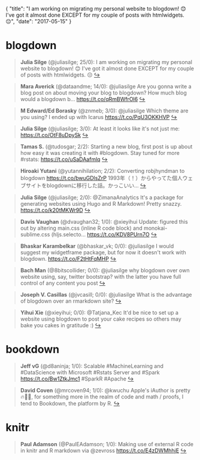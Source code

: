 {
  "title": "I am working on migrating my personal website to blogdown! 😊 I've got it almost done EXCEPT for my couple of posts with htmlwidgets. 😔",
  "date": "2017-05-15"
}

# blogdown

> **Julia Silge** (@juliasilge; 25/0): I am working on migrating my personal website to blogdown! 😊 I've got it almost done EXCEPT for my couple of posts with htmlwidgets. 😔  [&#8618;](https://twitter.com/xieyihui/status/863904687954706432)

<!-- -->


> **Mara Averick** (@dataandme; 14/0): @juliasilge Are you gonna write a blog post on about moving your blog to blogdown? How much blog would a blogdown b… https://t.co/qRmBWfrOl6  [&#8618;](https://twitter.com/xieyihui/status/864170417094885376)

<!-- -->


> **M Edward/Ed Borasky** (@znmeb; 3/0): @juliasilge Which theme are you using? I ended up with Icarus https://t.co/PqU3OKKHVP  [&#8618;](https://twitter.com/xieyihui/status/863978505146585088)

<!-- -->


> **Julia Silge** (@juliasilge; 3/0): At least it looks like it's not just me: https://t.co/OtF8uDpySk  [&#8618;](https://twitter.com/xieyihui/status/863905009976590336)

<!-- -->


> **Tamas S.** (@tudosgar; 2/2): Starting a new blog, first post is up about how easy it was creating it with #blogdown. Stay tuned for more #rstats: https://t.co/uSaDAafmlq  [&#8618;](https://twitter.com/xieyihui/status/864128363308470272)

<!-- -->


> **Hiroaki Yutani** (@yutannihilation; 2/2): Converting robjhyndman to blogdown
https://t.co/bwuGDlsZrP 1993年（！）からやってた個人ウェブサイトをblogdownに移行した話。かっこいい…  [&#8618;](https://twitter.com/xieyihui/status/864064124359032832)

<!-- -->


> **Julia Silge** (@juliasilge; 2/0): @ZimanaAnalytics It's a package for generating websites using Hugo and R Markdown! Pretty snazzy. https://t.co/k20tMKWr9D  [&#8618;](https://twitter.com/xieyihui/status/864153123580813312)

<!-- -->


> **Davis Vaughan** (@dvaughan32; 1/0): @xieyihui Update: figured this out by altering main.css (inline R code block) and monokai-sublime.css (hljs.selecto… https://t.co/KDV8PUrn7O  [&#8618;](https://twitter.com/xieyihui/status/863949999260008448)

<!-- -->


> **Bhaskar Karambelkar** (@bhaskar_vk; 0/0): @juliasilge I would suggest my widgetframe package, but for now it doesn't work with blogdown. https://t.co/F2tHtFqMHP  [&#8618;](https://twitter.com/xieyihui/status/864158617876013056)

<!-- -->


> **Bach Man** (@8bitscollider; 0/0): @juliasilge why blogdown over own website using, say, twitter bootstrap? with the latter you have full control of any content you post  [&#8618;](https://twitter.com/xieyihui/status/864040586264932352)

<!-- -->


> **Joseph V. Casillas** (@jvcasill; 0/0): @juliasilge What is the advantage of blogdown over an rmarkdown site?  [&#8618;](https://twitter.com/xieyihui/status/863997597673029632)

<!-- -->


> **Yihui Xie** (@xieyihui; 0/0): @Tatjana_Kec It'd be nice to set up a website using blogdown to post your cake recipes so others may bake you cakes in gratitude :)  [&#8618;](https://twitter.com/xieyihui/status/863966175511932929)

<!-- -->


# bookdown

> **Jeff vG** (@d8aninja; 1/0): Scalable #MachineLearning and #DataScience with Microsoft #Rstats Server and #Spark https://t.co/Bw1ZtkJmc1 #SparkR #Apache  [&#8618;](https://twitter.com/xieyihui/status/864112014007730176)

<!-- -->


> **David Coven** (@mrcoven94; 1/0): @kwuchu Apple's iAuthor is pretty 🔥👌🏾, for something more in the realm of code and math / proofs, I tend to Bookdown, the platform by R.  [&#8618;](https://twitter.com/xieyihui/status/863969889169457152)

<!-- -->


# knitr

> **Paul Adamson** (@PaulEAdamson; 1/0): Making use of external R code in knitr and R markdown  via @zevross https://t.co/E4zDWMhhjE  [&#8618;](https://twitter.com/xieyihui/status/863912634298626048)

<!-- -->


